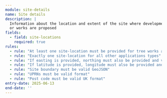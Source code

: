 ```yaml
---
module: site-details
name: Site details
description: |
  Information about the location and extent of the site where development 
  or works are proposed
fields:
  - field: site-locations
    required: true
rules:
  - rule: "At least one site-location must be provided for tree works applications"
  - rule: "Exactly one site-location for all other applications types"
  - rule: "If easting is provided, northing must also be provided and vice versa"
  - rule: "If latitude is provided, longitude must also be provided and vice versa"
  - rule: "Site boundary must be valid GeoJSON"
  - rule: "UPRNs must be valid format"
  - rule: "Post code must be valid UK format"
entry-date: 2025-06-13
end-date: ''
---
```

